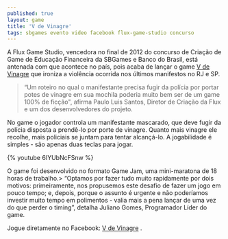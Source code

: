 ```yaml
---
published: true
layout: game
title: 'V de Vinagre'
tags: sbgames evento video facebook flux-game-studio concurso
---
```


 
A Flux Game Studio, vencedora no final de 2012 do concurso de Cria&#231;&#227;o de Game de Educa&#231;&#227;o Financeira da SBGames e Banco do Brasil, est&#225; antenada com que acontece no pa&#237;s, pois acaba de lan&#231;ar o game <a href="https://apps.facebook.com/vdevinagre/" target="_blank">V de Vinagre</a>
 que ironiza a viol&#234;ncia ocorrida nos &#250;ltimos manifestos no RJ e SP.
 
> &#8220;Um roteiro no qual o manifestante precisa fugir da pol&#237;cia por portar potes de vinagre em sua mochila poderia muito bem ser de um game 100% de fic&#231;&#227;o&quot;, afirma Paulo Luis Santos, Diretor de Cria&#231;&#227;o da Flux e um dos desenvolvedores do projeto.
 

 
No game o jogador controla um manifestante mascarado, que deve fugir da pol&#237;cia disposta a prend&#234;-lo por porte de vinagre. Quanto mais vinagre ele recolhe, mais policiais se juntam para tentar alcan&#231;&#225;-lo. A jogabilidade &#233; simples - s&#227;o apenas duas teclas para jogar.
 
{% youtube 6IYUbNcFSnw %}
 
O game foi desenvolvido no formato Game Jam, uma mini-maratona de 18 horas de trabalho.>  &#8220;Optamos por fazer tudo muito rapidamente por dois motivos: primeiramente, nos propusemos este desafio de fazer um jogo em pouco tempo; e, depois, porque o assunto &#233; urgente e n&#227;o poder&#237;amos investir muito tempo em polimentos - valia mais a pena lan&#231;ar de uma vez do que perder o timing&#8221;, detalha Juliano Gomes, Programador L&#237;der do game. 
 
Jogue diretamente no Facebook: <a href="https://apps.facebook.com/vdevinagre/" target="_blank">V de Vinagre</a>
.

